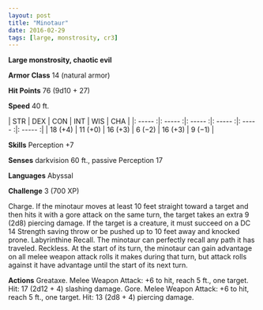 ```yaml
---
layout: post
title: "Minotaur"
date: 2016-02-29
tags: [large, monstrosity, cr3]
---
```


**Large monstrosity, chaotic evil**

**Armor Class** 14 (natural armor)

**Hit Points** 76 (9d10 + 27)

**Speed** 40 ft.

|   STR   |   DEX   |   CON   |   INT   |   WIS   |   CHA   |
|: ----- :|: ----- :|: ----- :|: ----- :|: ----- :|: ----- :|
| 18 (+4) | 11 (+0) | 16 (+3) | 6 (−2) | 16 (+3) | 9 (−1) |

**Skills** Perception +7 

**Senses** darkvision 60 ft., passive Perception 17 

**Languages** Abyssal 

**Challenge** 3 (700 XP) 

Charge. If the minotaur moves at least 10 feet straight toward a target and then hits it with a gore attack on the same turn, the target takes an extra 9 (2d8) piercing damage. If the target is a creature, it must succeed on a DC 14 Strength saving throw or be pushed up to 10 feet away and knocked prone. Labyrinthine Recall. The minotaur can perfectly recall any path it has traveled. Reckless. At the start of its turn, the minotaur can gain advantage on all melee weapon attack rolls it makes during that turn, but attack rolls against it have advantage until the start of its next turn. 

**Actions** Greataxe. Melee Weapon Attack: +6 to hit, reach 5 ft., one target. Hit: 17 (2d12 + 4) slashing damage. Gore. Melee Weapon Attack: +6 to hit, reach 5 ft., one target. Hit: 13 (2d8 + 4) piercing damage.